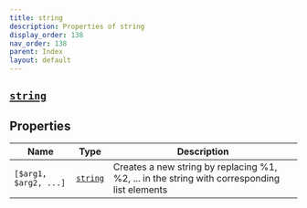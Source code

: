 ```yaml
---
title: string
description: Properties of string
display_order: 138
nav_order: 138
parent: Index
layout: default
---
```


##  [`string`](./string.html) 


## Properties

| Name | Type | Description |
|------|------|-------------|
| `[$arg1, $arg2, ...]` | [`string`](./string.html) | Creates a new string by replacing %1, %2, ... in the string with corresponding list elements |



